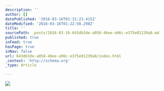 ```yaml
---
description: ''
author: []
datePublished: '2016-03-16T01:31:23.415Z'
dateModified: '2016-03-16T01:22:50.298Z'
title: ''
sourcePath: _posts/2016-03-16-643db3de-a058-46ee-a96c-e375e01239a8.md
published: true
inFeed: true
hasPage: true
inNav: false
url: 643db3de-a058-46ee-a96c-e375e01239a8/index.html
_context: 'http://schema.org'
_type: Article

---
```

![](https://the-grid-user-content.s3-us-west-2.amazonaws.com/999bfef5-be8f-4a21-b31b-c67538444621.png)